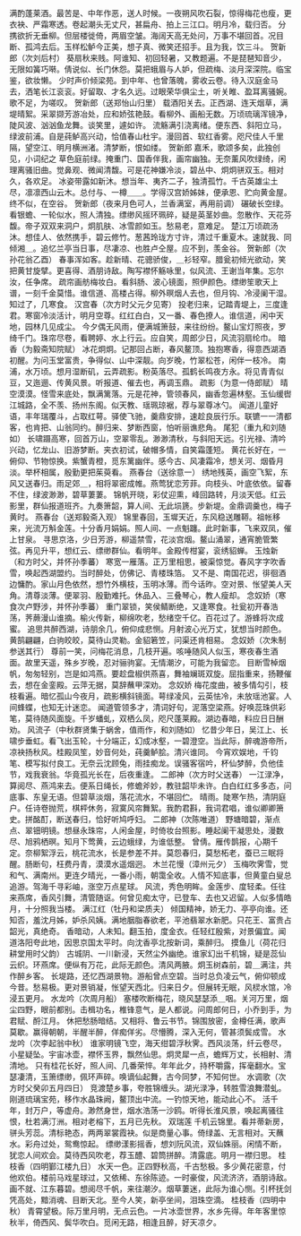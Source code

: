 <!-- { "loadSidebar": true } -->
满酌蓬莱酒。最苦是、中年作恶，送人时候。一夜朔风吹石裂，惊得梅花也瘦，更衣袂、严霜寒透。卷起潮头无丈尺，甚扁舟、拍上三江口。明月冷，载归否。 
分携欲折无垂柳。但层楼徙倚，两眉空皱。海阔天高无处问，万事不堪回首。况目断、孤鸿去后。玉样松鲈今正美，想子真、微笑还招手。且为我，饮三斗。 
贺新郎（次刘后村）
葵扇秋来贱。阿谁知、初回轻暑，又教题遍。不是琵琶知音少，无限如簧巧啭。倩说似、长门休怨。莫把蛾眉与人妒，但疏梅、淡月深深院。临宝鉴，欲妆懒。 
少时声价倾梁苑。到中年、也曾落魄，雾收云卷。待入汉庭金马去，洒笔长江衮衮。好留取、才名久远。过眼荣华俱尘土，听关睢、盈耳离骚婉。歌不足，为嗟叹。 
贺新郎（送郑怡山归里）
载酒阳关去。正西湖、连天烟草，满堤晴絮。采翠撷芳游冶处，应和娇弦艳鼓。看柳外、画船无数。万顷琉璃浑镜净，陡风波、汹汹鱼龙舞。谈笑里，遽如许。 
流觞满引浇离绪。便东西、斜阳立马，绿波前浦。自是莼鲈高兴动，恰值春山杜宇。漫回首、软红香雾。咫尺佳人千里隔，望空江、明月横洲渚。清梦断，恨如缕。 
贺新郎
嘉禾，歌颂多矣，此独创见，小词纪之 
草色庭前绿。掩重门、国香伴我，画帘幽独。无奈薰风吹绿绮，闲理离骚旧曲。觉鼻观、微闻清馥。可是花神嫌冷淡，碧丛中、炯炯骈双玉。相对久，各欢足。 
冰姿带露如新沐。想当年、夷齐二子，独清孤竹。千古英雄尘土尽，凛凛西山云木。总付与、一樽＿＿。学得汉宫娇姊妹，便承恩、贮向黄金屋。终不似，在空谷。 
贺新郎（夜来月色可人，兰香满室，再用前调）
碾破长空绿。看银蟾、一轮似水，照人清独。缥缈风摇环珮碎，疑是英茎妙曲。忽散作、天花芬馥。帝子双双来洞户，炯肌肤、冰雪颜如玉。愁易老，意难足。 
楚江万顷疏汤沐。想佳人、依然携手，碧云修竹。葱茜玲珑方寸许，清过千重夏木。速就我、同倾湘＿。追忆兰亭当日事，尽凄凉、也胜卢仝屋。应不到，羡金谷。 
贺新郎（次孙花翁乙酉）
春事浑如客。趁新晴、花骢骄俊，＿衫轻窄。腊瓮初倾光欲动，笑把黄甘旋擘。更喜得、酒朋诗敌。陶写襟怀觞咏里，似风流、王谢当年集。忘尔汝，任争席。 
疏帘画舫梅妆白。看斜肠、波心镜面，照伊颜色。缥缈笙歌天上谱，一刻千金莫惜。谁信道、高楼占得。柳外暝烟人去也，但月钩、冷浸阑干湿。知过了，几寒食。 
汉宫春（次方时父元夕见寄）
投老归来，记踏青堤上，三度逢君。寒窗冷淡活计，明月空尊。红红白白，又一番、春色撩人。谁信道，闲中天地，园林几见成尘。 
今夕偶无风雨，便满城箫鼓，来往纷纷。鳌山宝灯照夜，罗绮千门。珠帘尽卷，看聘婷、水上行云。应自笑，周郎少日，风流羽扇纶巾。 
暗香（为毅斋知院赋）
冰花炯炯。记那回占断，春风鳌顶。独抱寒香，得意西湖酒初醒。为问玉堂富贵，争得似、山中深靓。向岁晚，竹翠松苍，闲伴一枝冷。 
南浦，水万顷。想月湿断矶，云弄疏影。粉英落尽。孤鹤长鸣夜方永。将见青青似豆，又迤逦、传黄风景。听报道、催去也，再调玉鼎。 
疏影（为意一侍郎赋）
晴空漠漠。怪雪来底处，飘满篱落。元是花神，管领春风，幽香忽遍林壑。玉仙缓辔江城路，全不羡、扬州东阁。似天教、瑶珮琼裾，荐与翠尊冰勺。 
闻道儿童好语，丰年瑞覆斗，占取红萼。驿使飞驰，羹鼎安排，速趁良辰行乐。联镳一一清都客，也肯把、山翁同约。醉归来、梦断西窗，怕听丽谯悲角。 
尾犯（重九和刘随如）
长啸蹑高寒，回首万山，空翠零乱。渺渺清秋，与斜阳天远。引光禄、清吟兴动，忆龙山、旧游梦断。夹衣初试，破帽多情，自笑霜蓬短。 
黄花长好在，一俯仰、节物惊换。紫蟹青橙，觅东篱幽伴。感今古、风凄霜冷，想关河、烟昏月淡。举杯相属，殷勤更把茱萸看。 
燕春台（送徐意一）
绣地残英，画空飞絮，东风又送春归。雨足郊＿，相将翠密成帷。燕莺犹恋芳菲。向枝头、叶底依依。留春不住，绿波渺渺，碧草萋萋。 
锦帆开晓，彩仗迎熏，峰回路转，月淡天低。红云影里，群仙报道班齐。九奏箫韶，算人间、无此埙篪。步新堤。金鼎调羹也，梅子黄时。 
燕春台（送郑毅斋入观）
锦里春回，玉墀天近，东风稳送雕鞯。祖帐移来，光流万斛金莲。十分香月娟娟。照人间、一点魁躔。此时新事，飞来双凤，催上甘泉。 
寻思京洛，少日芳游，柳遥禁雪，花淡宫烟。鳌山涌翠，通宵脆管繁弦。再见升平，想红云、缥缈群仙。看明年。金殿传柑宴，衮绣貂蝉。 
玉烛新（和方时父，并怀孙季蕃）
寒宽一雁落。正万里相思，被渠惊觉。春风字字吹香雪，唤起西湖盟约。当时醉处，仿佛记、青楼珠箔。 
又不是、南国花迟，徘徊酒边慵酌。家山月色依然，想竹外横枝，玉明冰薄。而今话昨。空对景、怅望美人天角。清尊淡薄。便翠羽、殷勤难托。休品入、三叠琴心，教人瘦却。 
念奴娇（寒食次卢野涉，并怀孙季蕃）
重门翠锁，笑侯鲭断绝，又逢寒食。社瓮初开春浩荡，荠蕨漫山谁摘。榆火传新，柳绵吹老，愁绪空千亿。百花过了。游蜂将次成蜜。 
追思共醉西湖，诗朋余几，俯仰成悲恻。月射波心光万丈，犹想当时颜色。黄鹄翩翩，白驹皎皎，莫待山灵勒。金貂箬笠，问渠还肯相易。 
念奴娇（次朱制参送其行）
尊前一笑，问梅花消息，几枝开遍。咳唾随风人似玉，寒夜春生酒面。故里天遥，殊乡岁晚，忍对骊驹宴。无情潮汐，可能为我留恋。 
目断雪棹烟帆，匆匆轻别，岂是如鸿燕。要趁盘椒供燕喜，舞袖斓斑双旋。屈指重来，扬鞭催去，想在金銮殿。云萍无据，莫辞蘸甲深劝。 
念奴娇
梅花度曲，被多情勾引，枝枝看遍。暗忆孤山今夜月，疏影横斜镜面。萼绿凌风，云英怯冷，未放瑶池宴。人间蜂蝶，也知无计迷恋。 
闻道管领多才，清词好句，泥落空梁燕。好唤蕊珠供彩笔，莫待随风面旋。千岁蟠虬，双栖么凤，咫尺蓬莱殿。湖边春暗，料应日日酬劝。 
风流子（中秋群贤集于蜗舍，值雨作，和刘随如）
忆昔少年日，吴江上、长啸步垂虹。看飞出玉轮，十分端正，幻成冰壑，一碧澄空。当此际，醉魂游帝所，凉袂扬秋风。桂殿凤笙，妙音何处，莼羹鲈脍。清兴谁同。 
今宵欢娱地，千钧笔、模写拟付良工。无奈云沈顾兔，雨挂痴龙。误骚客宿吟，杯仙梦醉，负他佳节，戏我衰翁。华竟孤光长在，后夜重逢。 
二郎神（次方时父送春）
一江渌净，算阅尽、燕鸿来去。便系日绳长，修蟾斧妙，教驻韶毕未许。白白红红多多态，问底事、东皇无语。但碧草淡烟，落花流水，不堪回伫。 
晴雨。陡寒乍热，清阴庭户。任诗卷抛荒，棋枰休务，寂寞风帘舞絮。我酌君斟，我词君唱，谁似卿卿箫史。拼酩酊，断送春归，恰好听鸠呼妇。 
二郎神（次陈唯道）
野塘暗碧，渐点点、翠钿明镜。想昼永珠帘，人闲金屋，时倚妆台照影。睡起阑干凝思处，漫数尽、旭鸦栖暝。知月下莺黄，云边蛾绿，为谁低整。 
曾倩。雁传鹊报，心期千定。奈柳絮浮云，桃花流水，长是参差不并。莫怨春归，莫愁柘老，蚕已三眠将醒。肠断句，枉费丹青，漠漠水遥烟迥。 
木兰花慢（漳州元夕）
玉梅吹霁雪，觉和气、满南州。更连夕晴光，一番小雨，朝霭全收。人情不知底事，但黄童白叟总追游。驾海千寻彩岫，涨空万点星球。 
风流，秀色明眸。金莲步、度轻柔。任往来燕席，香风引舞，清管随讴。何曾见痴太守，已登车、去也又迟留。人似多情皓月，十分照我当楼。 
满江红（牡丹和梁质夫）
倾国精神，娇无力、亭亭向谁。还知否，羞沈月姊，妒杀风姨。满地胭脂春欲老，平池翡翠水新肥。只花王、富贵占韶光，真绝奇。 
香暗动，人未知。翻玉拍，度金衣。任轻红殷紫，对景偏宜。闻道洛阳夸此地，因思京国太平时。向沈香亭北按新词，乘醉归。 
摸鱼儿（荷花归耕堂用时父韵）
古城阴、一川新浸，天然尘外幽绝。谁家幻出千机锦，疑是蕊仙云织。环燕席。便纵有万花，此际无颜色。清风两腋。炯玉树森前，碧＿满注，共作醉乡客。 
长堤路，还忆西湖景物。游船曾点空碧。当时总负凌云气，俯仰顿成今昔。愁易极。更对景销凝，怅望天西北。归来日夕。但展转无眠，风棂水馆，冷浸五更月。 
水龙吟（次周月船）
塞楼吹断梅花，晓风瑟瑟添＿咽。关河万里，烟尘四野，眼前都别。击楫功名，椎锋意气，是人都说。问周郎何日，小乔到手，为君赋、酹江月。 
休把愁肠暗结。又相将、鲁云书节。锦围放密，金樽任满，歌声莫歇。赢得朝朝，半醒半醉，佯痴佯劣。尽懵腾，深入无何，管甚须鬓成雪。 
水龙吟（次李起翁中秋）
谁家明镜飞空，海天绀碧浮秋霁。西风淡荡，纤云卷尽，小星疑坠。宇宙冰壶，襟怀玉界，飘然仙思。炯灵犀一点，蟾辉万丈，长相射、清清地。 
只有桂花长好，照人间、几番荣悴。年年此夕，持杯嚼露，挥毫翻水。宝瑟凄清，玉箫缥缈，佩环声碎。唤谪仙起舞，古今同梦，不知何世。 
水调歌（次方时父癸卯五月四日）
竞渡楚乡事，夸胜锦缠头。湖光渌净，转胜雪浪舞潜虬。刚道琉璃宝苑，移作水晶珠阙，鳌顶出中流。一钓惊天地，能动此心不。 
活千年，封万户，等虚舟。渺然身世，烟水浩荡一沙鸥。听得长淮风景，唤起离骚往恨，杜若满汀洲。相对老榕下，五月已先秋。 
双瑞莲
千机云锦里。看并蒂新房，骈头芳蕊。清标艳态，两两翠裳霞袂。似是商量心事。倚绿盖、无言相对。天蘸水。彩舟过处，鸳鸯惊起。 
缥缈漾影摇香，想刘阮风流，双仙姝丽。闲情不断，犹恋人间欢会。莫待西风吹老，荐玉醴、碧筒拼醉。清露底。明月一襟归思。 
桂枝香（四明鄞江楼九日）
水天一色。正四野秋高，千古愁极。多少黄花密意，付他欢伯。楼前马戏星球过，又依稀、东徐陈迹。一时豪俊，风流济济，酒朋诗敌。 
画不就、江东暮碧。想阅尽千帆，来往潮汐。烟草萋迷，此际为谁心恻。引杯抚剑凭高处，黯消魂、目断天北。至今人笑，新亭坐间，泪珠空滴。 
桂枝香（四明中秋）
青霄望极。际万里月明，无点云色。一片冰壶世界，水乡先得。年年客里惊秋半，倚西风、鬓华吹白。觅闲无路，相逢且醉，好天凉夕。 
